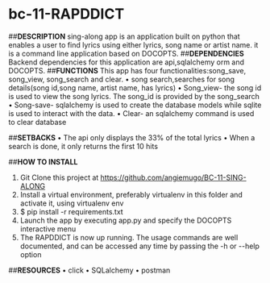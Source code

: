 # bc-11-RAPDDICT
##**DESCRIPTION**
sing-along app is an application built on python that enables a user to find lyrics using either lyrics, song name or artist name. 
it is a command line application based on DOCOPTS.
##**DEPENDENCIES**
Backend dependencies for this application are api,sqlalchemy orm and DOCOPTS.
##**FUNCTIONS**
This app has four functionalities:song_save, song_view, song_search and clear.
•	song search,searches for song details(song id,song name, artist name, has lyrics)
•	Song_view- the song id is used to view the song lyrics. The song_id is provided by the song_search
•	Song-save- sqlalchemy is used to create the database models while sqlite is used to interact with the data.
•	Clear- an sqlalchemy command is used to clear database

##**SETBACKS**
•	The api only displays the 33% of the total lyrics
•	When a search is done, it only returns the first 10 hits

##**HOW TO INSTALL**
1.	Git  Clone this project at https://github.com/angiemugo/BC-11-SING-ALONG 
2.	Install a virtual environment, preferably virtualenv in this folder and activate it, using  virtualenv env
3.	$ pip install -r requirements.txt
4.	Launch the app by executing app.py and specify the DOCOPTS interactive menu
5.	The RAPDDICT is now up running. The usage commands are well documented, and can be accessed any time by passing the -h or --help option

##**RESOURCES**
•	click
•	SQLalchemy
•	postman




